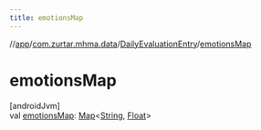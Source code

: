 ```yaml
---
title: emotionsMap
---
```

//[app](../../../index.html)/[com.zurtar.mhma.data](../index.html)/[DailyEvaluationEntry](index.html)/[emotionsMap](emotions-map.html)



# emotionsMap



[androidJvm]\
val [emotionsMap](emotions-map.html): [Map](https://kotlinlang.org/api/core/kotlin-stdlib/kotlin.collections/-map/index.html)&lt;[String](https://kotlinlang.org/api/core/kotlin-stdlib/kotlin/-string/index.html), [Float](https://kotlinlang.org/api/core/kotlin-stdlib/kotlin/-float/index.html)&gt;



